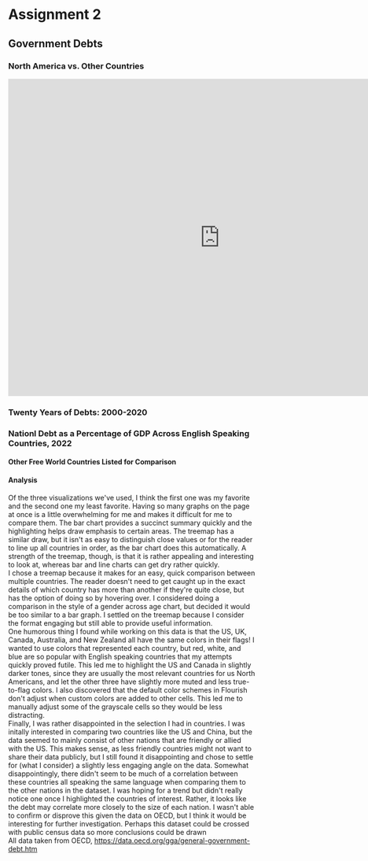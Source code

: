 # Assignment 2

## Government Debts
### North America vs. Other Countries
<iframe src="https://data.oecd.org/chart/7bfQ" width="860" height="645" style="border: 0" mozallowfullscreen="true" webkitallowfullscreen="true" allowfullscreen="true"><a href="https://data.oecd.org/chart/7bfQ" target="_blank">OECD Chart: General government debt, Total, % of GDP, Annual, 2022</a></iframe>

### Twenty Years of Debts: 2000-2020
<div class="flourish-embed flourish-chart" data-src="visualisation/14980787"><script src="https://public.flourish.studio/resources/embed.js"></script></div>

### Nationl Debt as a Percentage of GDP Across English Speaking Countries, 2022
#### Other Free World Countries Listed for Comparison
<div class="flourish-embed flourish-hierarchy" data-src="visualisation/14981084"><script src="https://public.flourish.studio/resources/embed.js"></script></div>

#### Analysis
Of the three visualizations we've used, I think the first one was my favorite and the second one my least favorite. Having so many graphs on the page at once is a little overwhelming for me and makes it difficult for me to compare them. The bar chart provides a succinct summary quickly and the highlighting helps draw emphasis to certain areas. The treemap has a similar draw, but it isn't as easy to distinguish close values or for the reader to line up all countries in order, as the bar chart does this automatically. A strength of the treemap, though, is that it is rather appealing and interesting to look at, whereas bar and line charts can get dry rather quickly.   
I chose a treemap because it makes for an easy, quick comparison between multiple countries. The reader doesn't need to get caught up in the exact details of which country has more than another if they're quite close, but has the option of doing so by hovering over. I considered doing a comparison in the style of a gender across age chart, but decided it would be too similar to a bar graph. I settled on the treemap because I consider the format engaging but still able to provide useful information.   
One humorous thing I found while working on this data is that the US, UK, Canada, Australia, and New Zealand all have the same colors in their flags! I wanted to use colors that represented each country, but red, white, and blue are so popular with English speaking countries that my attempts quickly proved futile. This led me to highlight the US and Canada in slightly darker tones, since they are usually the most relevant countries for us North Americans, and let the other three have slightly more muted and less true-to-flag colors. I also discovered that the default color schemes in Flourish don't adjust when custom colors are added to other cells. This led me to manually adjust some of the grayscale cells so they would be less distracting.     
Finally, I was rather disappointed in the selection I had in countries. I was initally interested in comparing two countries like the US and China, but the data seemed to mainly consist of other nations that are friendly or allied with the US. This makes sense, as less friendly countries might not want to share their data publicly, but I still found it disappointing and chose to settle for (what I consider) a slightly less engaging angle on the data.
Somewhat disappointingly, there didn't seem to be much of a correlation between these countries all speaking the same language when comparing them to the other nations in the dataset. I was hoping for a trend but didn't really notice one once I highlighted the countries of interest. Rather, it looks like the debt may correlate more closely to the size of each nation. I wasn't able to confirm or disprove this given the data on OECD, but I think it would be interesting for further investigation. Perhaps this dataset could be crossed with public census data so more conclusions could be drawn  
All data taken from OECD, https://data.oecd.org/gga/general-government-debt.htm
